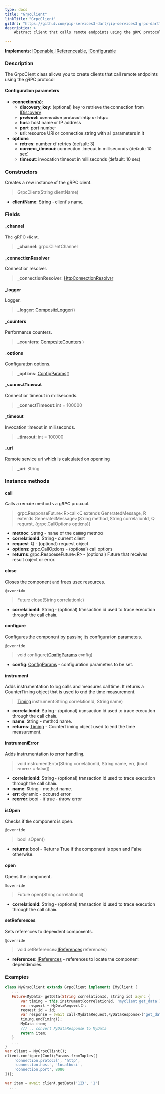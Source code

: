 ```yaml
---
type: docs
title: "GrpcClient"
linkTitle: "GrpcClient"
gitUrl: "https://github.com/pip-services3-dart/pip-services3-grpc-dart"
description: > 
    Abstract client that calls remote endpoints using the gRPC protocol.

---
```


**Implements:** [IOpenable](../../../commons/run/iopenable), [IReferenceable](../../../commons/refer/ireferenceable),
[IConfigurable](../../../commons/config/iconfigurable)

### Description

The GrpcClient class allows you to create clients that call remote endpoints using the gRPC protocol.

#### Configuration parameters

- **connection(s)**:    
    - **discovery_key**: (optional) key to retrieve the connection from [IDiscovery](../../../components/connect/idiscovery)    
    - **protocol**: connection protocol: http or https    
    - **host**: host name or IP address    
    - **port**: port number     
    - **uri**: resource URI or connection string with all parameters in it    
- **options**:    
    - **retries**: number of retries (default: 3)    
    - **connect_timeout**: connection timeout in milliseconds (default: 10 sec)    
    - **timeout**: invocation timeout in milliseconds (default: 10 sec)     


### Constructors

Creates a new instance of the gRPC client.

> GrpcClient(String clientName)

- **clientName**: String - client's name.


### Fields

<span class="hide-title-link">

#### _channel
The gRPC client.
> **_channel**: grpc.ClientChannel

#### _connectionResolver
Connection resolver.
> **_connectionResolver**: [HttpConnectionResolver](../../../rpc/connect/http_connection_resolver)

#### _logger
Logger.
> **_logger**: [CompositeLogger](../../../components/log/composite_logger)()

#### _counters
Performance counters.
> **_counters**: [CompositeCounters](../../../components/count/composite_counters)()

#### _options
Configuration options.
> **_options**: [ConfigParams](../../../commons/config/config_params)()

#### _connectTimeout
Connection timeout in milliseconds.
> **_connectTimeout**: int = 100000

#### _timeout
Invocation timeout in milliseconds.
> **_timeout**: int = 100000

#### _uri
Remote service uri which is calculated on openning.
> **_uri**: String

</span>


### Instance methods

#### call
Calls a remote method via gRPC protocol.

> grpc.ResponseFuture\<R\>call\<Q extends GeneratedMessage, R extends GeneratedMessage\>(String method, String correlationId, Q request, {grpc.CallOptions options})

- **method**: String - name of the calling method
- **correlationId**: String - current client
- **request**: Q - (optional) request object.
- **options**: grpc.CallOptions - (optional) call options
- **returns**: grpc.ResponseFuture\<R\> - (optional) Future that receives result object or error.


#### close
Closes the component and frees used resources.

`@override`
> Future close(String correlationId)

- **correlationId**: String - (optional) transaction id used to trace execution through the call chain.


#### configure
Configures the component by passing its configuration parameters.

`@override`
> void configure([ConfigParams](../../../commons/config/config_params) config)

- **config**: [ConfigParams](../../../commons/config/config_params) - configuration parameters to be set.


#### instrument
Adds instrumentation to log calls and measures call time.
It returns a CounterTiming object that is used to end the time measurement.

> [Timing](../../../components/count/timing) instrument(String correlationId, String name)

- **correlationId**: String - (optional) transaction id used to trace execution through the call chain.
- **name**: String - method name.
- **returns**: [Timing](../../../components/count/timing) - CounterTiming object used to end the time measurement.


#### instrumentError
Adds instrumentation to error handling.

> void instrumentError(String correlationId, String name, err, [bool reerror = false])

- **correlationId**: String - (optional) transaction id used to trace execution through the call chain.
- **name**: String - method name.
- **err**: dynamic - occured error
- **reerror**: bool - if true - throw error


#### isOpen
Checks if the component is open.

`@override`
> bool isOpen()

- **returns**: bool - Returns True if the component is open and False otherwise.


#### open
Opens the component.

`@override`
> Future open(String correlationId)

- **correlationId**: String - (optional) transaction id used to trace execution through the call chain.


#### setReferences
Sets references to dependent components.

`@override`
> void setReferences([IReferences](../../../commons/refer/ireferences) references)

- **references**: [IReferences](../../../commons/refer/ireferences) - references to locate the component dependencies.


### Examples

```dart
class MyGrpcClient extends GrpcClient implements IMyClient {
   ...
   Future<MyData> getData(String correlationId, string id) async {
       var timing = this.instrument(correlationId, 'myclient.get_data');
       var request = MyDataRequest();
       request.id = id;
       var response = await call<MydataRequest,MyDataResponse>('get_data', correlationId, request)
       timing.endTiming();
       MyData item;
       ///... convert MyDataResponse to MyData
       return item;
   }
   ...
}
var client = MyGrpcClient();
client.configure(ConfigParams.fromTuples([
    'connection.protocol', 'http',
    'connection.host', 'localhost',
    'connection.port', 8080
]));

var item = await client.getData('123', '1')
  ...
```
